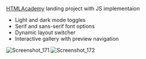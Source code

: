 [HTMLAcademy](https://htmlacademy.ru/) landing project with JS implementaion

* Light and dark mode toggles
* Serif and sans-serif font options
* Dynamic layout switcher
* Interactive gallery with preview navigation

![Screenshot_171](https://github.com/shegol2020/sail-landing/assets/70282983/1ac2b3d9-7f8a-40c8-9d0f-5aec784394fb)
![Screenshot_172](https://github.com/shegol2020/sail-landing/assets/70282983/d3dddaec-b0c4-439c-a0ea-2b73026b46d4)
